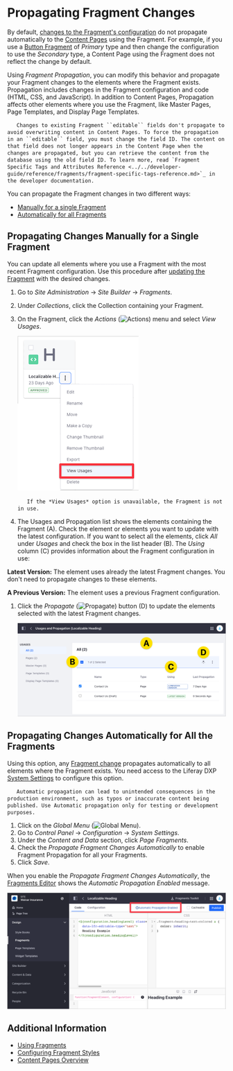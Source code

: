 # Propagating Fragment Changes

By default, [changes to the Fragment's configuration](../../developer-guide/developing-page-fragments/using-the-fragments-editor.md) do not propagate automatically to the [Content Pages](./content-pages-overview.md) using the Fragment. For example, if you use a [Button Fragment](./using-fragments.md#button) of *Primary* type and then change the configuration to use the *Secondary* type, a Content Page using the Fragment does not reflect the change by default.

Using *Fragment Propagation*, you can modify this behavior and propagate your Fragment changes to the elements where the Fragment exists. Propagation includes changes in the Fragment configuration and code (HTML, CSS, and JavaScript). In addition to Content Pages, Propagation affects other elements where you use the Fragment, like Master Pages, Page Templates, and Display Page Templates.

```note::
   Changes to existing Fragment ``editable`` fields don't propagate to avoid overwriting content in Content Pages. To force the propagation in an ``editable`` field, you must change the field ID. The content on that field does not longer appears in the Content Page when the changes are propagated, but you can retrieve the content from the database using the old field ID. To learn more, read `Fragment Specific Tags and Attributes Reference <../../developer-guide/reference/fragments/fragment-specific-tags-reference.md>`_ in the developer documentation.
```

You can propagate the Fragment changes in two different ways:

- [Manually for a single Fragment](#propagating-changes-manually-for-a-single-fragment)
- [Automatically for all Fragments](#propagating-changes-automatically-for-all-the-fragments)

## Propagating Changes Manually for a Single Fragment

You can update all elements where you use a Fragment with the most recent Fragment configuration. Use this procedure after [updating the Fragment](../../developer-guide/developing-page-fragments/using-the-fragments-editor.md) with the desired changes.

1. Go to *Site Administration* &rarr; *Site Builder* &rarr; *Fragments*.

1. Under *Collections*, click the Collection containing your Fragment.

1. On the Fragment, click the *Actions* (![Actions](../../../images/icon-actions.png)) menu and select *View Usages*.

    ![Select the View Usages option from the Fragment's Action Menu.](./propagating-fragment-changes/images/02.png)

    ```tip::
       If the *View Usages* option is unavailable, the Fragment is not in use.
    ```

1. The Usages and Propagation list shows the elements containing the Fragment (A). Check the element or elements you want to update with the latest configuration. If you want to select all the elements, click *All* under *Usages* and check the box in the list header (B). The *Using* column (C) provides information about the Fragment configuration in use:

**Latest Version:** The element uses already the latest Fragment changes. You don't need to propagate changes to these elements.

**A Previous Version:** The element uses a previous Fragment configuration.

1. Click the *Propagate* (![Propagate](../../../images/icon-propagate.png)) button (D) to update the elements selected with the latest Fragment changes.

    ![Select the elements where you want to propagate the latest Fragment changes.](./propagating-fragment-changes/images/03.png)

## Propagating Changes Automatically for All the Fragments

Using this option, any [Fragment change](../../developer-guide/developing-page-fragments/using-the-fragments-editor.md) propagates automatically to all elements where the Fragment exists. You need access to the Liferay DXP [System Settings](../../../system-administration/configuring-liferay/system-settings.md) to configure this option.

```warning::
   Automatic propagation can lead to unintended consequences in the production environment, such as typos or inaccurate content being published. Use Automatic propagation only for testing or development purposes.
```

1. Click on the *Global Menu* (![Global Menu](../../../images/icon-applications-menu.png)).
1. Go to *Control Panel* &rarr; *Configuration* &rarr; *System Settings*.
1. Under the *Content and Data* section, click *Page Fragments*.
1. Check the *Propagate Fragment Changes Automatically* to enable Fragment Propagation for all your Fragments.
1. Click *Save*.

When you enable the *Propagate Fragment Changes Automatically*, the [Fragments Editor](../../developer-guide/developing-page-fragments/using-the-fragments-editor.md) shows the *Automatic Propagation Enabled* message.

![The Fragment Editor shows an information message when you enable Fragment Propagation for all the Fragments.](./propagating-fragment-changes/images/05.png)

## Additional Information

- [Using Fragments](./using-fragments.md)
- [Configuring Fragment Styles](./configuring-fragment-styles.md)
- [Content Pages Overview](../../creating-pages/building-and-managing-content-pages/content-pages-overview.md)
